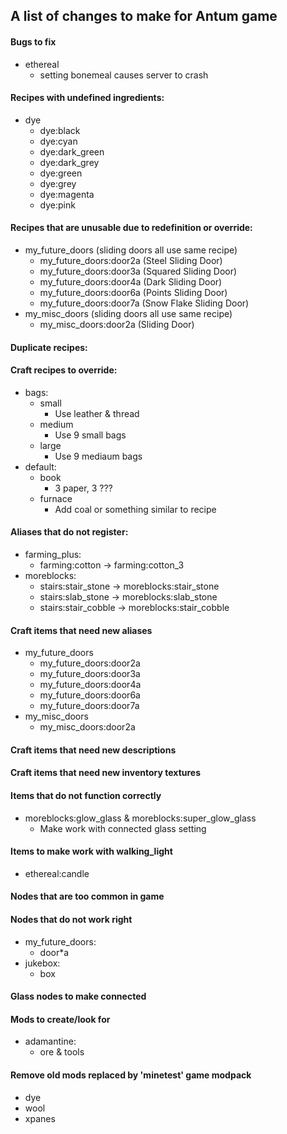 ## A list of changes to make for Antum game


#### Bugs to fix
* ethereal
    * setting bonemeal causes server to crash

#### Recipes with undefined ingredients:
* dye
	* dye:black
	* dye:cyan
	* dye:dark_green
	* dye:dark_grey
	* dye:green
	* dye:grey
	* dye:magenta
	* dye:pink

#### Recipes that are unusable due to redefinition or override:
* my_future_doors (sliding doors all use same recipe)
	* my_future_doors:door2a (Steel Sliding Door)
	* my_future_doors:door3a (Squared Sliding Door)
	* my_future_doors:door4a (Dark Sliding Door)
	* my_future_doors:door6a (Points Sliding Door)
	* my_future_doors:door7a (Snow Flake Sliding Door)
* my_misc_doors (sliding doors all use same recipe)
	* my_misc_doors:door2a (Sliding Door)

#### Duplicate recipes:

#### Craft recipes to override:
* bags:
	* small
		* Use leather & thread
	* medium
		* Use 9 small bags
	* large
		* Use 9 mediaum bags
* default:
	* book
		* 3 paper, 3 ???
	* furnace
		* Add coal or something similar to recipe

#### Aliases that do not register:
* farming_plus:
	* farming:cotton -> farming:cotton_3
* moreblocks:
	* stairs:stair_stone -> moreblocks:stair_stone
	* stairs:slab_stone -> moreblocks:slab_stone
	* stairs:stair_cobble -> moreblocks:stair_cobble

#### Craft items that need new aliases
* my_future_doors
	* my_future_doors:door2a
	* my_future_doors:door3a
	* my_future_doors:door4a
	* my_future_doors:door6a
	* my_future_doors:door7a
* my_misc_doors
	* my_misc_doors:door2a

#### Craft items that need new descriptions

#### Craft items that need new inventory textures

#### Items that do not function correctly
* moreblocks:glow_glass & moreblocks:super_glow_glass
	* Make work with connected glass setting

#### Items to make work with walking_light
* ethereal:candle

#### Nodes that are too common in game

#### Nodes that do not work right
* my_future_doors:
	* door*a
* jukebox:
	* box

#### Glass nodes to make connected

#### Mods to create/look for
* adamantine:
	* ore & tools

#### Remove old mods replaced by 'minetest' game modpack
* dye
* wool
* xpanes
